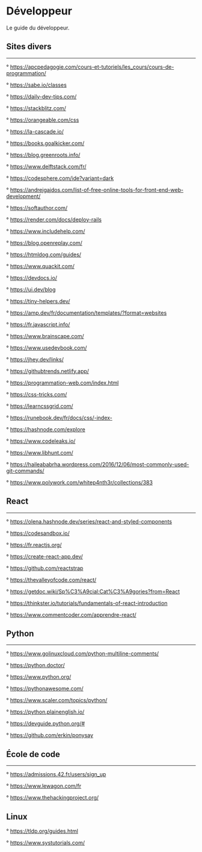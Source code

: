 # Développeur

Le guide du développeur.

## Sites divers
---------------

° https://apcpedagogie.com/cours-et-tutoriels/les_cours/cours-de-programmation/

° https://sabe.io/classes

° https://daily-dev-tips.com/

° https://stackblitz.com/

° https://orangeable.com/css

° https://la-cascade.io/

° https://books.goalkicker.com/

° https://blog.greenroots.info/

° https://www.delftstack.com/fr/

° https://codesphere.com/ide?variant=dark

° https://andrejgajdos.com/list-of-free-online-tools-for-front-end-web-development/

° https://softauthor.com/

° https://render.com/docs/deploy-rails

° https://www.includehelp.com/

° https://blog.openreplay.com/

° https://htmldog.com/guides/

° https://www.quackit.com/

° https://devdocs.io/

° https://ui.dev/blog

° https://tiny-helpers.dev/

° https://amp.dev/fr/documentation/templates/?format=websites

° https://fr.javascript.info/

° https://www.brainscape.com/

° https://www.usedevbook.com/

° https://jhey.dev/links/

° https://githubtrends.netlify.app/

° https://programmation-web.com/index.html

° https://css-tricks.com/

° https://learncssgrid.com/

° https://runebook.dev/fr/docs/css/-index-

° https://hashnode.com/explore

° https://www.codeleaks.io/

° https://www.libhunt.com/

° https://haileababrha.wordpress.com/2016/12/06/most-commonly-used-git-commands/

° https://www.polywork.com/whitep4nth3r/collections/383

## React
--------

° https://olena.hashnode.dev/series/react-and-styled-components

° https://codesandbox.io/

° https://fr.reactjs.org/

° https://create-react-app.dev/

° https://github.com/reactstrap

° https://thevalleyofcode.com/react/

° https://getdoc.wiki/Sp%C3%A9cial:Cat%C3%A9gories?from=React

° https://thinkster.io/tutorials/fundamentals-of-react-introduction

° https://www.commentcoder.com/apprendre-react/

## Python
---------

° https://www.golinuxcloud.com/python-multiline-comments/

° https://python.doctor/

° https://www.python.org/

° https://pythonawesome.com/

° https://www.scaler.com/topics/python/

° https://python.plainenglish.io/

° https://devguide.python.org/#

° https://github.com/erkin/ponysay

## École de code
----------------

° https://admissions.42.fr/users/sign_up

° https://www.lewagon.com/fr

° https://www.thehackingproject.org/

## Linux 

° https://tldp.org/guides.html

° https://www.systutorials.com/
